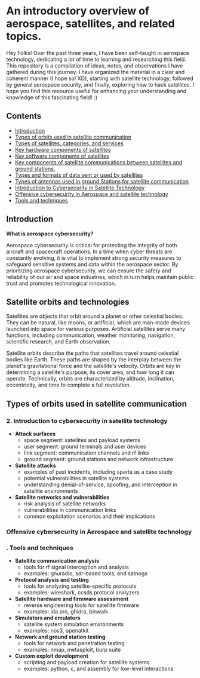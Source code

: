 
# An introductory overview of aerospace, satellites, and related topics.

Hey Folks! Over the past three years, I have been self-taught in aerospace technology, dedicating a lot of time to learning and researching this field. This repository is a compilation of ideas, notes, and observations I have gathered during this journey. I have organized the material in a clear and coherent manner (I hope so! XD), starting with satellite technology, followed by general aerospace security, and finally, exploring how to hack satellites. I hope you find this resource useful for enhancing your understanding and knowledge of this fascinating field! :)

## Contents

* [Introduction](##Introduction)
* [Types of orbits used in satellite communication](###Types-of-orbits-used-in-satellite-communication)
* [Types of satellites, categories, and services](###Types-of-satellites,-categories,-and-services)
* [Key hardware components of satellites](###Key-hardware-components-of-satellites)
* [Key software components of satellites](###Key-software-components-of-satellites)
* [Key components of satellite communications between satellites and ground stations.](##Key-components-of-satellite-communications-between-satellites-and-ground-stations.)
* [Types and formats of data sent or used by satellites](###Types-and-formats-of-data-sent-or-used-by-satellites)
* [Types of antennas used in ground Stations for satellite communication](###Types-of-antennas-used-in-ground-stations-for-satellite-communication)
* [Introduction to Cybersecurity in Satellite Technology](##Introduction-to-Cybersecurity-in-Satellite-Technology)
* [Offensive cybersecurity in Aerospace and satellite technology](##Offensive-cybersecurity-in-Aerospace-and-satellite-technology)
* [Tools and techniques](##Tools-and-techniques)


## Introduction 

**What is aerospace cybersecurity?**

Aerospace cybersecurity is critical for protecting the integrity of both aircraft and spacecraft operations. In a time when cyber threats are constantly evolving, it is vital to implement strong security measures to safeguard sensitive systems and data within the aerospace sector. By prioritizing aerospace cybersecurity, we can ensure the safety and reliability of our air and space industries, which in turn helps maintain public trust and promotes technological innovation.



## Satellite orbits and technologies

Satellites are objects that orbit around a planet or other celestial bodies. They can be natural, like moons, or artificial, which are man-made devices launched into space for various purposes. Artificial satellites serve many functions, including communication, weather monitoring, navigation, scientific research, and Earth observation.

Satellite orbits describe the paths that satellites travel around celestial bodies like Earth. These paths are shaped by the interplay between the planet's gravitational force and the satellite's velocity. Orbits are key in determining a satellite's purpose, its cover area, and how long it can operate. Technically, orbits are characterized by altitude, inclination, eccentricity, and time to complete a full revolution.


## Types of orbits used in satellite communication
































### **2. Introduction to cybersecurity in satellite technology**

- **Attack surfaces**
    - space segment: satellites and payload systems
    - user segment: ground terminals and user devices
    - link segment: communication channels and rf links
    - ground segment: ground stations and network infrastructure
- **Satellite attacks**
    - examples of past incidents, including sparta as a case study
    - potential vulnerabilities in satellite systems
    - understanding denial-of-service, spoofing, and interception in satellite environments
- **Satellite networks and vulnerabilities**
    - risk analysis of satellite networks
    - vulnerabilities in communication links
    - common exploitation scenarios and their implications
 
### Offensive cybersecurity in Aerospace and satellite technology

### **. Tools and techniques**

- **Satellite communication analysis**
    - tools for rf signal interception and analysis
    - examples: gnuradio, sdr-based tools, and satnogs
- **Protocol analysis and testing**
    - tools for analyzing satellite-specific protocols
    - examples: wireshark, ccsds protocol analyzers
- **Satellite hardware and firmware assessment**
    - reverse engineering tools for satellite firmware
    - examples: ida pro, ghidra, binwalk
- **Simulators and emulators**
    - satellite system simulation environments
    - examples: nos3, openatkit
- **Network and ground station testing**
    - tools for network and penetration testing
    - examples: nmap, metasploit, burp suite
- **Custom exploit development**
    - scripting and payload creation for satellite systems
    - examples: python, c, and assembly for low-level interactions

